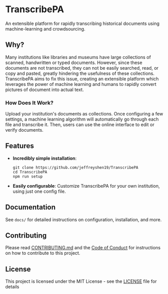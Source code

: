 # TranscribePA
An extensible platform for rapidly transcribing historical documents using machine-learning and crowdsourcing.

## Why? 

Many institutions like libraries and museums have large collections of scanned, handwritten or typed documents. However, since these documents are not transcribed, they can not be easily searched, read, or copy and pasted, greatly hindering the usefulness of these collections. TranscribePA aims to fix this issue, creating an extensible platform which leverages the power of machine learning and humans to rapidly convert pictures of document into actual text.  

### How Does It Work? 

Upload your institution's documents as collections. Once configuring a few settings, a machine learning algorithm will automatically go through each file and transcribe it. Then, users can use the online interface to edit or verify documents. 

## Features

* **Incredibly simple installation**: 

  ```
  git clone https://github.com/jeffreyshen19/TranscribePA
  cd TranscribePA
  npm run setup
  ```
* **Easily configurable**: Customize TranscribePA for your own institution, using just one config file.

## Documentation 

See `docs/` for detailed instructions on configuration, installation, and more. 

## Contributing

Please read [CONTRIBUTING.md](CONTRIBUTING.md) and the [Code of Conduct](CODE_OF_CONDUCT.md) for instructions on how to contribute to this project.

## License

This project is licensed under the MIT License - see the [LICENSE](LICENSE) file for details
